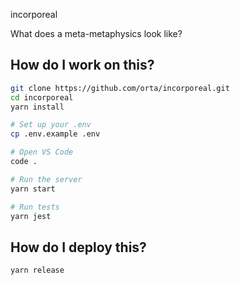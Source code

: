 incorporeal

What does a meta-metaphysics look like?

## How do I work on this?

```sh
git clone https://github.com/orta/incorporeal.git
cd incorporeal
yarn install

# Set up your .env
cp .env.example .env

# Open VS Code
code .

# Run the server
yarn start

# Run tests
yarn jest
```

## How do I deploy this?

```sh
yarn release
```
